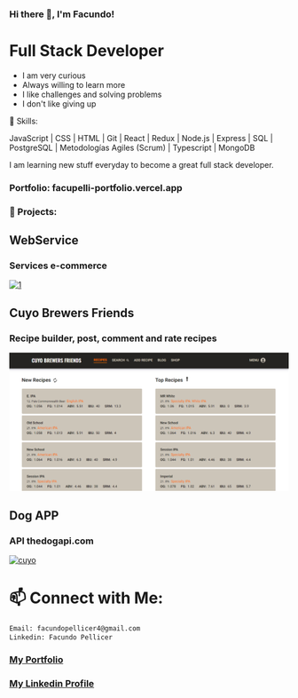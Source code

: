 ### Hi there 👋, I'm Facundo!

# Full Stack Developer

- I am very curious
- Always willing to learn more
- I like challenges and solving problems
- I don't like giving up

🌱 Skills:

JavaScript | CSS | HTML | Git | React | Redux | Node.js | Express | SQL | PostgreSQL
| Metodologías Agiles (Scrum) | Typescript | MongoDB

I am learning new stuff everyday to become a great full stack developer.

### Portfolio: facupelli-portfolio.vercel.app

### 💼 Projects:

## WebService

### Services e-commerce

<a href="https://pf-web-service.vercel.app/" target="_blank">
<img src="https://res.cloudinary.com/dzjz8pe0y/image/upload/v1637785254/webservice_1_hs8uig.png" alt="1">
</a>
<br/>

## Cuyo Brewers Friends

### Recipe builder, post, comment and rate recipes

<a href="https://cuyo-brewers-friends.vercel.app/" target="_blank">
<img src='./Media/cuyo2022.png' alt='cuyo'>
</a>
<br/>

## Dog APP

### API thedogapi.com

<a href="https://pi-dogs-definitive.vercel.app/" target="_blank">
<img src='https://res.cloudinary.com/dzjz8pe0y/image/upload/v1637709264/landing_pidogs_vqevm5.png' alt='cuyo'>
</a>
<br/>

# 📫 Connect with Me:

    Email: facundopellicer4@gmail.com
    Linkedin: Facundo Pellicer

<a href="https://portfolio2-facupelli.vercel.app/"><h3>My Portfolio</h3></a>
<h3><a href="https://www.linkedin.com/in/facundo-pellicer-full-stack-developer/">My Linkedin Profile</a></h3>
